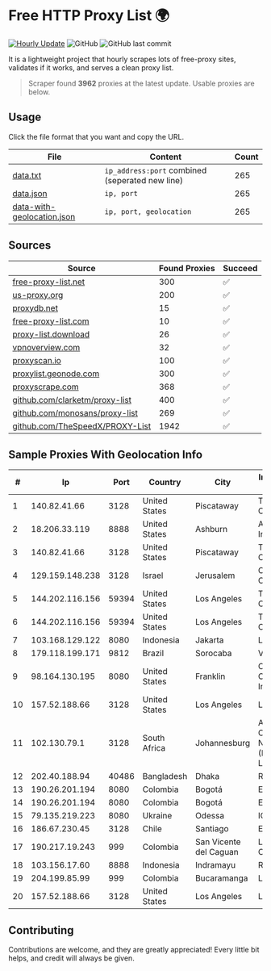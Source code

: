 
# Free HTTP Proxy List 🌍

[![Hourly Update](https://github.com/mertguvencli/http-proxy-list/actions/workflows/main.yml/badge.svg?branch=main)](https://github.com/mertguvencli/http-proxy-list/actions/workflows/main.yml)
![GitHub](https://img.shields.io/github/license/mertguvencli/http-proxy-list)
![GitHub last commit](https://img.shields.io/github/last-commit/mertguvencli/http-proxy-list)

It is a lightweight project that hourly scrapes lots of free-proxy sites, validates if it works, and serves a clean proxy list.


> Scraper found **3962** proxies at the latest update. Usable proxies are below.

## Usage

Click the file format that you want and copy the URL.


|File|Content|Count|
|----|-------|-----|
|[data.txt](https://raw.githubusercontent.com/mertguvencli/http-proxy-list/main/proxy-list/data.txt)|`ip_address:port` combined (seperated new line)|265|
|[data.json](https://raw.githubusercontent.com/mertguvencli/http-proxy-list/main/proxy-list/data.json)|`ip, port`|265|
|[data-with-geolocation.json](https://raw.githubusercontent.com/mertguvencli/http-proxy-list/main/proxy-list/data-with-geolocation.json)|`ip, port, geolocation`|265|

## Sources

|Source|Found Proxies|Succeed|
|------|-------------|-------|
|[free-proxy-list.net](https://free-proxy-list.net)|300|✅|
|[us-proxy.org](https://www.us-proxy.org)|200|✅|
|[proxydb.net](http://proxydb.net)|15|✅|
|[free-proxy-list.com](https://free-proxy-list.com/?page=&port=&type%5B%5D=http&type%5B%5D=https&up_time=0&search=Search)|10|✅|
|[proxy-list.download](https://www.proxy-list.download/HTTP)|26|✅|
|[vpnoverview.com](https://vpnoverview.com/privacy/anonymous-browsing/free-proxy-servers)|32|✅|
|[proxyscan.io](https://www.proxyscan.io)|100|✅|
|[proxylist.geonode.com](https://proxylist.geonode.com/api/proxy-list?limit=300&page=1&sort_by=lastChecked&sort_type=desc&protocols=http,https)|300|✅|
|[proxyscrape.com](https://api.proxyscrape.com/v2/?request=displayproxies&protocol=http&timeout=10000&country=all&ssl=all&anonymity=all)|368|✅|
|[github.com/clarketm/proxy-list](https://raw.githubusercontent.com/clarketm/proxy-list/master/proxy-list-raw.txt)|400|✅|
|[github.com/monosans/proxy-list](https://raw.githubusercontent.com/monosans/proxy-list/main/proxies/http.txt)|269|✅|
|[github.com/TheSpeedX/PROXY-List](https://raw.githubusercontent.com/TheSpeedX/PROXY-List/master/http.txt)|1942|✅|


## Sample Proxies With Geolocation Info

|#|Ip|Port|Country|City|Internet Service Provider|
|-|--|----|-------|----|-------------------------|
|1|140.82.41.66|3128|United States|Piscataway|The Constant Company|
|2|18.206.33.119|8888|United States|Ashburn|Amazon.com, Inc.|
|3|140.82.41.66|3128|United States|Piscataway|The Constant Company|
|4|129.159.148.238|3128|Israel|Jerusalem|Oracle Corporation|
|5|144.202.116.156|59394|United States|Los Angeles|The Constant Company|
|6|144.202.116.156|59394|United States|Los Angeles|The Constant Company|
|7|103.168.129.122|8080|Indonesia|Jakarta|LINTASARTA|
|8|179.118.199.171|9812|Brazil|Sorocaba|Vivo|
|9|98.164.130.195|8080|United States|Franklin|Cox Communications Inc.|
|10|157.52.188.66|3128|United States|Los Angeles|LayerHost|
|11|102.130.79.1|3128|South Africa|Johannesburg|Adnexus Celerity Networks (Proprietary) Limited|
|12|202.40.188.94|40486|Bangladesh|Dhaka|Ranks ITT|
|13|190.26.201.194|8080|Colombia|Bogotá|ETB - Colombia|
|14|190.26.201.194|8080|Colombia|Bogotá|ETB - Colombia|
|15|79.135.219.223|8080|Ukraine|Odessa|ICN Ltd.|
|16|186.67.230.45|3128|Chile|Santiago|Entel Chile S.A.|
|17|190.217.19.243|999|Colombia|San Vicente del Caguan|Level 3 Colombia S.A|
|18|103.156.17.60|8888|Indonesia|Indramayu|RSTNET|
|19|204.199.85.99|999|Colombia|Bucaramanga|Level 3|
|20|157.52.188.66|3128|United States|Los Angeles|LayerHost|



## Contributing

Contributions are welcome, and they are greatly appreciated! Every
little bit helps, and credit will always be given.

